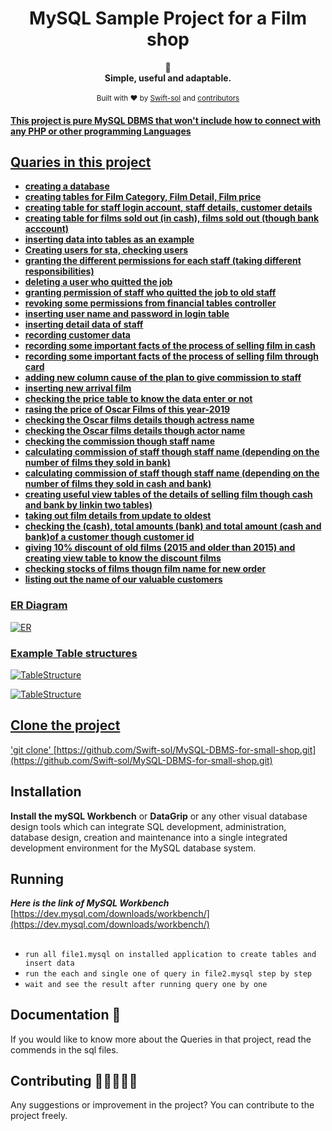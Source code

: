 <h1 align="center">MySQL Sample Project for a Film shop</h1>
<div align="center">
	  📝
</div>
<div align="center">
  <strong>Simple, useful and adaptable.</strong>
</div>
<br/>

<div align="center">
<sub>Built with ❤ by  <a href="https://t.me/ThiriSan">Swift-sol</a> and
<a href="https://github.com/Swift-sol/MySQL-DBMS-for-small-shop/graphs/contributors"> contributors
</div>
		
		
		
</div>


#### This project is pure MySQL DBMS that won't include how to connect with any PHP or other programming Languages


## Quaries in this project
- __creating a database__
- __creating tables for Film Category, Film Detail, Film price__
- __creating table for staff login account, staff details, customer details__
- __creating table for films sold out (in cash), films sold out (though bank acccount)__
- __inserting data into tables as an example__
- __Creating users for sta, checking users__
- __granting the different permissions for each staff (taking different responsibilities)__
- __deleting a user who quitted the job__
- __granting permission of staff who quitted the job to old staff__
- __revoking some permissions from financial tables controller__
- __inserting user name and password in login table__
- __inserting detail data of staff__
- __recording customer data__
- __recording some important facts of the process of selling film in cash__
- __recording some important facts of the process of selling film through card__
- __adding new column cause of the plan to give commission to staff__
- __inserting new arrival film__
- __checking the price table to know the data enter or not__
- __rasing the price of Oscar Films of this year-2019__
- __checking the Oscar films details though actress name__
- __checking the Oscar films details though actor name__
- __checking the commission though staff name__
- __calculating commission of staff though staff name (depending on the number of films they sold in bank)__
- __calculating commission of staff though staff name (depending on the number of films they sold in cash and bank)__
- __creating useful view tables of the details of selling film though cash and bank by linkin two tables)__
- __taking out film details from update to oldest__
- __checking the (cash), total amounts (bank) and total amount (cash and bank)of a customer though customer id__
- __giving 10% discount of old films (2015 and older than 2015) and creating view table to know the discount films__
- __checking stocks of films thougn film name for new order__
- __listing out the name of our valuable customers__


### ER Diagram

![ER](https://user-images.githubusercontent.com/62746283/90950717-764b2280-e47a-11ea-800a-90bab6b91881.png)

### Example Table structures


![TableStructure](https://user-images.githubusercontent.com/62746283/90950748-a72b5780-e47a-11ea-95ee-509bdc30da0f.PNG)


![TableStructure](https://user-images.githubusercontent.com/62746283/90950770-cde98e00-e47a-11ea-99a5-db88c50b975d.PNG)



## Clone the project

'git clone' [https://github.com/Swift-sol/MySQL-DBMS-for-small-shop.git](https://github.com/Swift-sol/MySQL-DBMS-for-small-shop.git)

## Installation

**Install the mySQL Workbench**  or **DataGrip** or any other visual database design tools which can integrate SQL development, administration, database design, creation and maintenance into a single integrated development environment for the MySQL database system. 

## Running
***Here is the link of MySQL Workbench*** [https://dev.mysql.com/downloads/workbench/](https://dev.mysql.com/downloads/workbench/)
##
- `run all file1.mysql on installed application to create tables and insert data`
- `run the each and single one of query in file2.mysql step by step`
- `wait and see the result after running query one by one `

## Documentation 📄

If you would like to know more about the Queries in that project, read the commends in the sql files.  



## Contributing 🧑🏻‍🤝‍🧑🏽

Any suggestions or improvement in the project? You can contribute to the project freely. 




